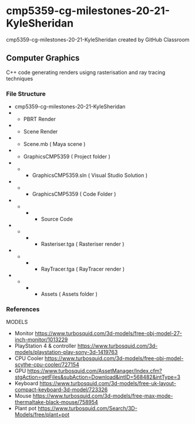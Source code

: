 # cmp5359-cg-milestones-20-21-KyleSheridan
cmp5359-cg-milestones-20-21-KyleSheridan created by GitHub Classroom

## Computer Graphics
C++ code generating renders usigng rasterisation and ray tracing techniques 

### File Structure
- cmp5359-cg-milestones-20-21-KyleSheridan
- - PBRT Render
- - Scene Render
- - Scene.mb ( Maya scene )
- - GraphicsCMP5359 ( Project folder )
- - - GraphicsCMP5359.sln ( Visual Studio Solution )
- - - GraphicsCMP5359 ( Code Folder )
- - - - Source Code
- - - - Rasteriser.tga ( Rasteriser render )
- - - - RayTracer.tga ( RayTracer render )
- - - - Assets ( Assets folder )

### References
MODELS
- Monitor  https://www.turbosquid.com/3d-models/free-obj-model-27-inch-monitor/1013229 
- PlayStation 4 & controller  https://www.turbosquid.com/3d-models/playstation-play-sony-3d-1419763 
- CPU Cooler  https://www.turbosquid.com/3d-models/free-obj-model-scythe-cpu-cooler/727154
- GPU  https://www.turbosquid.com/AssetManager/Index.cfm?stgAction=getFiles&subAction=Download&intID=568482&intType=3
- Keyboard  https://www.turbosquid.com/3d-models/free-uk-layout-compact-keyboard-3d-model/723326 
- Mouse  https://www.turbosquid.com/3d-models/free-max-mode-thermaltake-black-mouse/758954 
- Plant pot  https://www.turbosquid.com/Search/3D-Models/free/plant+pot 
